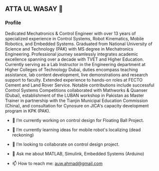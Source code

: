 ## ATTA UL WASAY 👋
### Profile
Dedicated Mechatronics & Control Engineer with over 13 years of specialized experience in Control Systems, Robot Kinematics, Mobile Robotics, and Embedded Systems. Graduated from National University of Science and Technology (PAK) with MS degree in Mechatronics Engineering.
Professional journey seamlessly integrates academic excellence spanning over a decade with TVET and Higher Education. Currently serving as a Lab Instructor in the Engineering department at Higher Colleges of Technology Dubai, duties encompass teaching assistance, lab content development, live demonstrations and research support to faculty. Extended experience to hands-on roles at FECTO Cement and Land Rover Service.
Notable contributions include successful Control Systems Competitions collaborated with Mathworks & Quanser (Dubai), establishment of the LUBAN workshop in Pakistan as Master Trainer in partnership with the Tianjin Municipal Education Commission (China), and consultation for Cynosure on JICA's capacity development program in KPK (PAK).

<!--
**auwahmad/auwahmad** is a ✨ _special_ ✨ repository because its `README.md` (this file) appears on your GitHub profile.

Here are some ideas to get you started:
- 😄 Pronouns: ...
- ⚡ Fun fact: ...

-->

- 🔭 I’m currently working on control design for Floating Ball Project.
- 🌱 I’m currently learning ideas for mobile robot's localizing (dead reckoning)
- 👯 I’m looking to collaborate on control design project.

- 💬 Ask me about MATLAB, Simulink, Embedded Systems (Arduino)
- 📫 How to reach me: auw.ahmad@gmail.com



